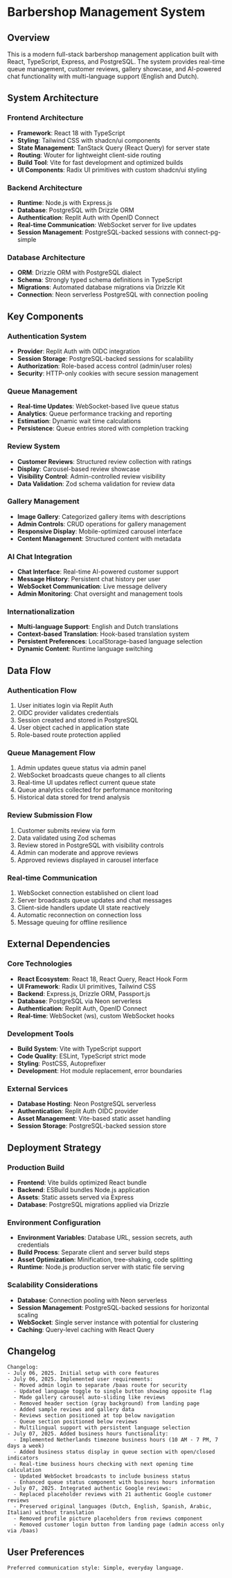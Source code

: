 # Barbershop Management System

## Overview

This is a modern full-stack barbershop management application built with React, TypeScript, Express, and PostgreSQL. The system provides real-time queue management, customer reviews, gallery showcase, and AI-powered chat functionality with multi-language support (English and Dutch).

## System Architecture

### Frontend Architecture
- **Framework**: React 18 with TypeScript
- **Styling**: Tailwind CSS with shadcn/ui components
- **State Management**: TanStack Query (React Query) for server state
- **Routing**: Wouter for lightweight client-side routing
- **Build Tool**: Vite for fast development and optimized builds
- **UI Components**: Radix UI primitives with custom shadcn/ui styling

### Backend Architecture
- **Runtime**: Node.js with Express.js
- **Database**: PostgreSQL with Drizzle ORM
- **Authentication**: Replit Auth with OpenID Connect
- **Real-time Communication**: WebSocket server for live updates
- **Session Management**: PostgreSQL-backed sessions with connect-pg-simple

### Database Architecture
- **ORM**: Drizzle ORM with PostgreSQL dialect
- **Schema**: Strongly typed schema definitions in TypeScript
- **Migrations**: Automated database migrations via Drizzle Kit
- **Connection**: Neon serverless PostgreSQL with connection pooling

## Key Components

### Authentication System
- **Provider**: Replit Auth with OIDC integration
- **Session Storage**: PostgreSQL-backed sessions for scalability
- **Authorization**: Role-based access control (admin/user roles)
- **Security**: HTTP-only cookies with secure session management

### Queue Management
- **Real-time Updates**: WebSocket-based live queue status
- **Analytics**: Queue performance tracking and reporting
- **Estimation**: Dynamic wait time calculations
- **Persistence**: Queue entries stored with completion tracking

### Review System
- **Customer Reviews**: Structured review collection with ratings
- **Display**: Carousel-based review showcase
- **Visibility Control**: Admin-controlled review visibility
- **Data Validation**: Zod schema validation for review data

### Gallery Management
- **Image Gallery**: Categorized gallery items with descriptions
- **Admin Controls**: CRUD operations for gallery management
- **Responsive Display**: Mobile-optimized carousel interface
- **Content Management**: Structured content with metadata

### AI Chat Integration
- **Chat Interface**: Real-time AI-powered customer support
- **Message History**: Persistent chat history per user
- **WebSocket Communication**: Live message delivery
- **Admin Monitoring**: Chat oversight and management tools

### Internationalization
- **Multi-language Support**: English and Dutch translations
- **Context-based Translation**: Hook-based translation system
- **Persistent Preferences**: LocalStorage-based language selection
- **Dynamic Content**: Runtime language switching

## Data Flow

### Authentication Flow
1. User initiates login via Replit Auth
2. OIDC provider validates credentials
3. Session created and stored in PostgreSQL
4. User object cached in application state
5. Role-based route protection applied

### Queue Management Flow
1. Admin updates queue status via admin panel
2. WebSocket broadcasts queue changes to all clients
3. Real-time UI updates reflect current queue state
4. Queue analytics collected for performance monitoring
5. Historical data stored for trend analysis

### Review Submission Flow
1. Customer submits review via form
2. Data validated using Zod schemas
3. Review stored in PostgreSQL with visibility controls
4. Admin can moderate and approve reviews
5. Approved reviews displayed in carousel interface

### Real-time Communication
1. WebSocket connection established on client load
2. Server broadcasts queue updates and chat messages
3. Client-side handlers update UI state reactively
4. Automatic reconnection on connection loss
5. Message queuing for offline resilience

## External Dependencies

### Core Technologies
- **React Ecosystem**: React 18, React Query, React Hook Form
- **UI Framework**: Radix UI primitives, Tailwind CSS
- **Backend**: Express.js, Drizzle ORM, Passport.js
- **Database**: PostgreSQL via Neon serverless
- **Authentication**: Replit Auth, OpenID Connect
- **Real-time**: WebSocket (ws), custom WebSocket hooks

### Development Tools
- **Build System**: Vite with TypeScript support
- **Code Quality**: ESLint, TypeScript strict mode
- **Styling**: PostCSS, Autoprefixer
- **Development**: Hot module replacement, error boundaries

### External Services
- **Database Hosting**: Neon PostgreSQL serverless
- **Authentication**: Replit Auth OIDC provider
- **Asset Management**: Vite-based static asset handling
- **Session Storage**: PostgreSQL-backed session store

## Deployment Strategy

### Production Build
- **Frontend**: Vite builds optimized React bundle
- **Backend**: ESBuild bundles Node.js application
- **Assets**: Static assets served via Express
- **Database**: PostgreSQL migrations applied via Drizzle

### Environment Configuration
- **Environment Variables**: Database URL, session secrets, auth credentials
- **Build Process**: Separate client and server build steps
- **Asset Optimization**: Minification, tree-shaking, code splitting
- **Runtime**: Node.js production server with static file serving

### Scalability Considerations
- **Database**: Connection pooling with Neon serverless
- **Session Management**: PostgreSQL-backed sessions for horizontal scaling
- **WebSocket**: Single server instance with potential for clustering
- **Caching**: Query-level caching with React Query

## Changelog

```
Changelog:
- July 06, 2025. Initial setup with core features
- July 06, 2025. Implemented user requirements:
  - Moved admin login to separate /baas route for security
  - Updated language toggle to single button showing opposite flag
  - Made gallery carousel auto-sliding like reviews
  - Removed header section (gray background) from landing page
  - Added sample reviews and gallery data
  - Reviews section positioned at top below navigation
  - Queue section positioned below reviews
  - Multilingual support with persistent language selection
- July 07, 2025. Added business hours functionality:
  - Implemented Netherlands timezone business hours (10 AM - 7 PM, 7 days a week)
  - Added business status display in queue section with open/closed indicators
  - Real-time business hours checking with next opening time calculation
  - Updated WebSocket broadcasts to include business status
  - Enhanced queue status component with business hours information
- July 07, 2025. Integrated authentic Google reviews:
  - Replaced placeholder reviews with 21 authentic Google customer reviews
  - Preserved original languages (Dutch, English, Spanish, Arabic, Italian) without translation
  - Removed profile picture placeholders from reviews component
  - Removed customer login button from landing page (admin access only via /baas)
```

## User Preferences

```
Preferred communication style: Simple, everyday language.
```